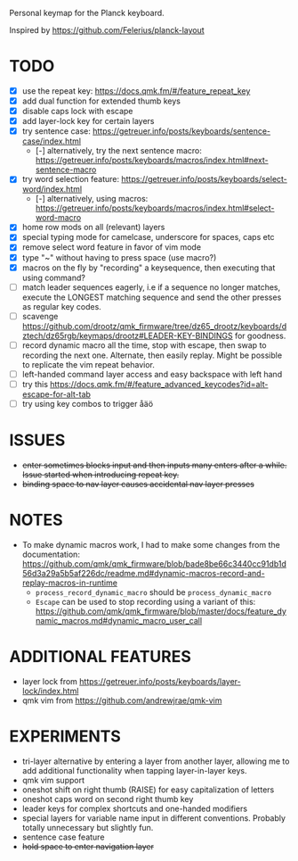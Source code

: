 Personal keymap for the Planck keyboard.

Inspired by https://github.com/Felerius/planck-layout

# TODO
- [X] use the repeat key: https://docs.qmk.fm/#/feature_repeat_key
- [X] add dual function for extended thumb keys
- [X] disable caps lock with escape
- [X] add layer-lock key for certain layers
- [X] try sentence case: https://getreuer.info/posts/keyboards/sentence-case/index.html
  - [-] alternatively, try the next sentence macro: https://getreuer.info/posts/keyboards/macros/index.html#next-sentence-macro
- [X] try word selection feature: https://getreuer.info/posts/keyboards/select-word/index.html
  - [-] alternatively, using macros: https://getreuer.info/posts/keyboards/macros/index.html#select-word-macro
- [X] home row mods on all (relevant) layers
- [X] special typing mode for camelcase, underscore for spaces, caps etc
- [X] remove select word feature in favor of vim mode
- [X] type "~"  without having to press space (use macro?)
- [X] macros on the fly by "recording" a keysequence, then executing that using command?
- [ ] match leader sequences eagerly, i.e if a sequence no longer matches, execute the LONGEST matching sequence and send the other presses as regular key codes.
- [ ] scavenge https://github.com/drootz/qmk_firmware/tree/dz65_drootz/keyboards/dztech/dz65rgb/keymaps/drootz#LEADER-KEY-BINDINGS for goodness.
- [ ] record dynamic macro all the time, stop with escape, then swap to recording the next one. Alternate, then easily replay. Might be possible to replicate the vim repeat behavior.
- [ ] left-handed command layer access and easy backspace with left hand
- [ ] try this https://docs.qmk.fm/#/feature_advanced_keycodes?id=alt-escape-for-alt-tab
- [ ] try using key combos to trigger åäö

# ISSUES
- ~~enter sometimes blocks input and then inputs many enters after a while. Issue started when introducing repeat key.~~
- ~~binding space to nav layer causes accidental nav layer presses~~

# NOTES
* To make dynamic macros work, I had to make some changes from the documentation: https://github.com/qmk/qmk_firmware/blob/bade8be66c3440cc91db1d56d3a29a5b5af226dc/readme.md#dynamic-macros-record-and-replay-macros-in-runtime
  * `process_record_dynamic_macro` should be `process_dynamic_macro`
  * `Escape` can be used to stop recording using a variant of this: https://github.com/qmk/qmk_firmware/blob/master/docs/feature_dynamic_macros.md#dynamic_macro_user_call

# ADDITIONAL FEATURES
* layer lock from https://getreuer.info/posts/keyboards/layer-lock/index.html
* qmk vim from https://github.com/andrewjrae/qmk-vim

# EXPERIMENTS
* tri-layer alternative by entering a layer from another layer, allowing me to add additional functionality when tapping layer-in-layer keys.
* qmk vim support
* oneshot shift on right thumb (RAISE) for easy capitalization of letters
* oneshot caps word on second right thumb key
* leader keys for complex shortcuts and one-handed modifiers
* special layers for variable name input in different conventions. Probably totally unnecessary but slightly fun.
* sentence case feature
* ~~hold space to enter navigation layer~~